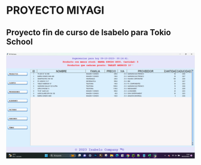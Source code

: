 # PROYECTO MIYAGI

## Proyecto fin de curso de Isabelo para Tokio School

![Imagen de la iterfaz](images/modo_sky.png)

